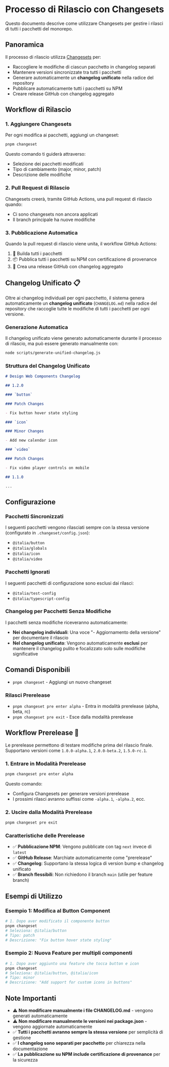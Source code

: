 # Processo di Rilascio con Changesets

Questo documento descrive come utilizzare Changesets per gestire i rilasci di tutti i pacchetti del monorepo.

## Panoramica

Il processo di rilascio utilizza [Changesets](https://github.com/changesets/changesets) per:

- Raccogliere le modifiche di ciascun pacchetto in changelog separati
- Mantenere versioni sincronizzate tra tutti i pacchetti
- Generare automaticamente un **changelog unificato** nella radice del repository
- Pubblicare automaticamente tutti i pacchetti su NPM
- Creare release GitHub con changelog aggregato

## Workflow di Rilascio

### 1. Aggiungere Changesets

Per ogni modifica ai pacchetti, aggiungi un changeset:

```bash
pnpm changeset
```

Questo comando ti guiderà attraverso:

- Selezione dei pacchetti modificati
- Tipo di cambiamento (major, minor, patch)
- Descrizione delle modifiche

### 2. Pull Request di Rilascio

Changesets creerà, tramite GitHub Actions, una pull request di rilascio quando:

- Ci sono changesets non ancora applicati
- Il branch principale ha nuove modifiche

### 3. Pubblicazione Automatica

Quando la pull request di rilascio viene unita, il workflow GitHub Actions:

1. 🔨 Builda tutti i pacchetti
2. 📦 Pubblica tutti i pacchetti su NPM con certificazione di provenance
3. 📄 Crea una release GitHub con changelog aggregato

## Changelog Unificato 📋

Oltre ai changelog individuali per ogni pacchetto, il sistema genera automaticamente un **changelog unificato** (`CHANGELOG.md`) nella radice del repository che raccoglie tutte le modifiche di tutti i pacchetti per ogni versione.

### Generazione Automatica

Il changelog unificato viene generato automaticamente durante il processo di rilascio, ma può essere generato manualmente con:

```bash
node scripts/generate-unified-changelog.js
```

### Struttura del Changelog Unificato

```markdown
# Design Web Components Changelog

## 1.2.0

### `button`

### Patch Changes

- Fix button hover state styling

### `icon`

### Minor Changes

- Add new calendar icon

### `video`

### Patch Changes

- Fix video player controls on mobile

## 1.1.0

...
```

## Configurazione

### Pacchetti Sincronizzati

I seguenti pacchetti vengono rilasciati sempre con la stessa versione (configurato in `.changeset/config.json`):

- `@italia/button`
- `@italia/globals`
- `@italia/icon`
- `@italia/video`

### Pacchetti Ignorati

I seguenti pacchetti di configurazione sono esclusi dai rilasci:

- `@italia/test-config`
- `@italia/typescript-config`

### Changelog per Pacchetti Senza Modifiche

I pacchetti senza modifiche riceveranno automaticamente:

- **Nei changelog individuali**: Una voce "- Aggiornamento della versione" per documentare il rilascio
- **Nel changelog unificato**: Vengono automaticamente **esclusi** per mantenere il changelog pulito e focalizzato solo sulle modifiche significative

## Comandi Disponibili

- `pnpm changeset` - Aggiungi un nuovo changeset

### Rilasci Prerelease

- `pnpm changeset pre enter alpha` - Entra in modalità prerelease (alpha, beta, rc)
- `pnpm changeset pre exit` - Esce dalla modalità prerelease

## Workflow Prerelease 🧪

Le prerelease permettono di testare modifiche prima del rilascio finale. Supportano versioni come `1.0.0-alpha.1`, `2.0.0-beta.2`, `1.5.0-rc.1`.

### 1. Entrare in Modalità Prerelease

```bash
pnpm changeset pre enter alpha
```

Questo comando:

- Configura Changesets per generare versioni prerelease
- I prossimi rilasci avranno suffissi come `-alpha.1`, `-alpha.2`, ecc.

### 2. Uscire dalla Modalità Prerelease

```bash
pnpm changeset pre exit
```

### Caratteristiche delle Prerelease

- ✅ **Pubblicazione NPM**: Vengono pubblicate con tag `next` invece di `latest`
- ✅ **GitHub Release**: Marchiate automaticamente come "prerelease"
- ✅ **Changelog**: Supportano la stessa logica di version bump e changelog unificato
- ✅ **Branch flessibili**: Non richiedono il branch `main` (utile per feature branch)

## Esempi di Utilizzo

### Esempio 1: Modifica al Button Component

```bash
# 1. Dopo aver modificato il componente button
pnpm changeset
# Seleziona: @italia/button
# Tipo: patch
# Descrizione: "Fix button hover state styling"
```

### Esempio 2: Nuova Feature per multipli componenti

```bash
# 1. Dopo aver aggiunto una feature che tocca button e icon
pnpm changeset
# Seleziona: @italia/button, @italia/icon
# Tipo: minor
# Descrizione: "Add support for custom icons in buttons"
```

## Note Importanti

- ⚠️ **Non modificare manualmente i file CHANGELOG.md** - vengono generati automaticamente
- ⚠️ **Non modificare manualmente le versioni nei package.json** - vengono aggiornate automaticamente
- ✅ **Tutti i pacchetti avranno sempre la stessa versione** per semplicità di gestione
- ✅ **I changelog sono separati per pacchetto** per chiarezza nella documentazione
- ✅ **La pubblicazione su NPM include certificazione di provenance** per la sicurezza
